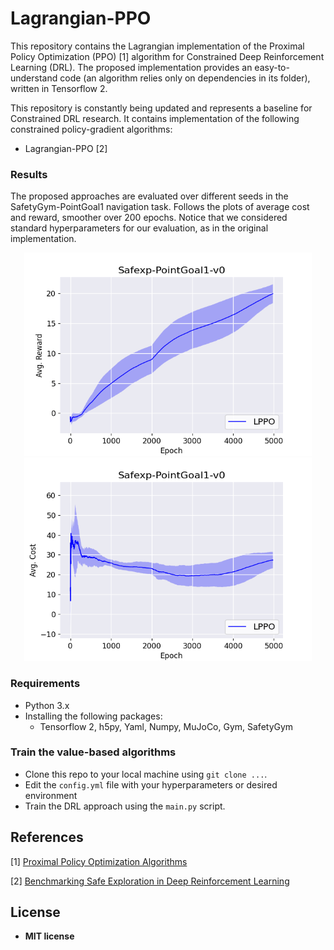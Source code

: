 # Lagrangian-PPO
 
This repository contains the Lagrangian implementation of the Proximal Policy Optimization (PPO) [1] algorithm for Constrained Deep Reinforcement Learning (DRL). The proposed implementation provides an easy-to-understand code (an algorithm relies only on dependencies in its folder), written in Tensorflow 2.

This repository is constantly being updated and represents a baseline for Constrained DRL research.
It contains implementation of the following constrained policy-gradient algorithms:

* Lagrangian-PPO [2]

### Results

The proposed approaches are evaluated over different seeds in the SafetyGym-PointGoal1 navigation task.
Follows the plots of average cost and reward, smoother over 200 epochs. Notice that we considered standard hyperparameters for our evaluation, as in the original implementation.

<p align="center">
  <img width="460" height="325" src="plots/plot_avgreward.png">
  <img width="460" height="325" src="plots/plot_avgcost.png">
</p>

### Requirements

* Python 3.x
* Installing the following packages:
	* Tensorflow 2, h5py, Yaml, Numpy, MuJoCo, Gym, SafetyGym
 
### Train the value-based algorithms

- Clone this repo to your local machine using `git clone ...`.
- Edit the `config.yml` file with your hyperparameters or desired environment
- Train the DRL approach using the `main.py` script.

## References

[1] [Proximal Policy Optimization Algorithms](https://arxiv.org/abs/1707.06347)

[2] [Benchmarking Safe Exploration in Deep Reinforcement Learning](https://cdn.openai.com/safexp-short.pdf)

## License

- **MIT license**
